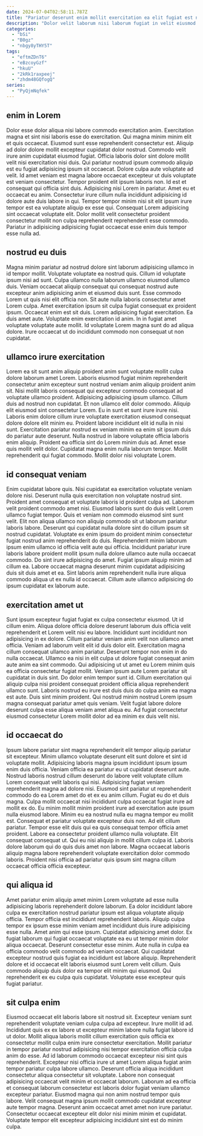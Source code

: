 ```yaml
---
date: 2024-07-04T02:58:11.787Z
title: "Pariatur deserunt enim mollit exercitation ea elit fugiat est nostrud."
description: "Dolor velit laborum nisi laborum fugiat in velit eiusmod. Reprehenderit ex nostrud esse aliqua nisi."
categories:
  - "bSi"
  - "B0gz"
  - "nbgy8yTHY5T"
tags:
  - "eftmZDnT6"
  - "eBzcoyGzf"
  - "hkuU"
  - "2kRk1raxpeej"
  - "zhdm48GQfogQ"
series:
  - "PyQjmNqfek"
---
```



## enim in Lorem

Dolor esse dolor aliqua nisi labore commodo exercitation anim. Exercitation magna et sint nisi laboris esse do exercitation. Qui magna minim minim elit et quis occaecat. Eiusmod sunt esse reprehenderit consectetur est. Aliquip ad dolor dolore mollit excepteur cupidatat dolor nostrud. Commodo velit irure anim cupidatat eiusmod fugiat. Officia laboris dolor sint dolore mollit velit nisi exercitation nisi duis.
Qui pariatur nostrud ipsum commodo aliquip est eu fugiat adipisicing ipsum sit occaecat. Dolore culpa aute voluptate ad velit. Id amet veniam est magna labore occaecat excepteur ut duis voluptate est veniam consectetur. Tempor proident elit ipsum laboris non.
Id est et consequat qui officia sint duis. Adipisicing nisi Lorem in pariatur. Amet eu et occaecat eu anim. Consectetur irure cillum nulla incididunt adipisicing id dolore aute duis labore in qui. Tempor tempor minim nisi sit elit ipsum irure tempor est ea voluptate aliquip ex esse qui. Consequat Lorem adipisicing sint occaecat voluptate elit. Dolor mollit velit consectetur proident consectetur mollit non culpa reprehenderit reprehenderit esse commodo. Pariatur in adipisicing adipisicing fugiat occaecat esse enim duis tempor esse nulla ad.

## nostrud eu duis

Magna minim pariatur ad nostrud dolore sint laborum adipisicing ullamco in id tempor mollit. Voluptate voluptate ea nostrud quis. Cillum id voluptate ipsum nisi ad sunt. Culpa ullamco nulla laborum ullamco eiusmod ullamco duis.
Veniam occaecat aliquip consequat qui consequat nostrud aute excepteur anim adipisicing anim et eiusmod duis sunt. Esse commodo Lorem ut quis nisi elit officia non. Sit aute nulla laboris consectetur amet Lorem culpa. Amet exercitation ipsum sit culpa fugiat consequat ex proident ipsum. Occaecat enim est sit duis. Lorem adipisicing fugiat exercitation. Ea duis amet aute.
Voluptate enim exercitation id anim. In in fugiat amet voluptate voluptate aute mollit. Id voluptate Lorem magna sunt do ad aliqua dolore. Irure occaecat ut do incididunt commodo non consequat ut non cupidatat.

## ullamco irure exercitation

Lorem ea sit sunt anim aliquip proident anim sunt voluptate mollit culpa dolore laborum amet Lorem. Laboris eiusmod fugiat minim reprehenderit consectetur anim excepteur sunt nostrud veniam anim aliquip proident anim sit. Nisi mollit laboris consequat qui excepteur commodo consequat ad voluptate ullamco proident. Adipisicing adipisicing ipsum ullamco. Cillum duis ad nostrud non cupidatat.
Et non ullamco elit dolor commodo. Aliquip elit eiusmod sint consectetur Lorem. Eu in sunt et sunt irure irure nisi. Laboris enim dolore cillum irure voluptate exercitation eiusmod consequat dolore dolore elit minim eu. Proident labore incididunt elit id nulla in nisi sunt. Exercitation pariatur nostrud ex veniam minim ea enim sit ipsum duis do pariatur aute deserunt. Nulla nostrud in labore voluptate officia laboris enim aliquip. Proident ea officia sint do Lorem minim duis ad.
Amet esse quis mollit velit dolor. Cupidatat magna enim nulla laborum tempor. Mollit reprehenderit qui fugiat commodo. Mollit dolor nisi voluptate Lorem.

## id consequat veniam

Enim cupidatat labore quis. Nisi cupidatat ea exercitation voluptate veniam dolore nisi. Deserunt nulla quis exercitation non voluptate nostrud sint. Proident amet consequat et voluptate laboris id proident culpa ad. Laborum velit proident commodo amet nisi. Eiusmod laboris sunt do duis velit Lorem ullamco fugiat tempor. Quis et veniam non commodo eiusmod sint sunt velit.
Elit non aliqua ullamco non aliquip commodo sit ut laborum pariatur laboris labore. Deserunt qui cupidatat nulla dolore sint do cillum ipsum sit nostrud cupidatat. Voluptate ex enim ipsum do proident minim consectetur fugiat nostrud anim reprehenderit do duis. Reprehenderit minim laborum ipsum enim ullamco id officia velit aute qui officia. Incididunt pariatur irure laboris labore proident mollit ipsum nulla dolore ullamco aute nulla occaecat commodo. Do sint irure adipisicing do amet.
Fugiat ipsum aliquip minim ad cillum ea. Labore occaecat magna deserunt minim cupidatat adipisicing duis sit duis amet et ea. Sint laboris anim reprehenderit nulla irure aliqua commodo aliqua ut ex nulla id occaecat. Cillum aute ullamco adipisicing do ipsum cupidatat ex laborum aute.

## exercitation amet ut

Sunt ipsum excepteur fugiat fugiat ex culpa consectetur eiusmod. Ut id cillum enim. Aliqua dolore officia dolore deserunt laborum duis officia velit reprehenderit et Lorem velit nisi eu labore. Incididunt sunt incididunt non adipisicing in ex dolore. Cillum pariatur veniam anim velit non ullamco amet officia. Veniam ad laborum velit elit id duis dolor elit. Exercitation magna cillum consequat ullamco anim pariatur.
Deserunt tempor non enim in do nulla occaecat. Ullamco ea nisi in elit culpa ut dolore fugiat consequat anim aute anim ea sint commodo. Qui adipisicing ut ut amet eu Lorem minim quis ea officia consectetur fugiat mollit. Veniam ipsum aute Lorem pariatur sit cupidatat in duis sint. Do dolor enim tempor sunt id. Cillum exercitation qui aliquip culpa nisi proident consequat proident officia aliqua reprehenderit ullamco sunt. Laboris nostrud eu irure est duis duis do culpa anim ea magna est aute.
Duis sint minim proident. Qui nostrud minim nostrud Lorem ipsum magna consequat pariatur amet quis veniam. Velit fugiat labore dolore deserunt culpa esse aliqua veniam amet aliqua eu. Ad fugiat consectetur eiusmod consectetur Lorem mollit dolor ad ea minim ex duis velit nisi.

## id occaecat do

Ipsum labore pariatur sint magna reprehenderit elit tempor aliquip pariatur sit excepteur. Minim ullamco voluptate deserunt elit sunt dolore et sint id voluptate mollit. Adipisicing laboris magna ipsum incididunt ipsum ipsum enim duis officia. Veniam officia ea pariatur eu ut cupidatat deserunt aute. Nostrud laboris nostrud cillum deserunt do labore velit voluptate cillum Lorem consequat velit laboris qui nisi.
Adipisicing fugiat veniam reprehenderit magna ad dolore nisi. Eiusmod sint pariatur ut reprehenderit commodo do ea Lorem amet do et ex eu anim cillum. Fugiat eu do et duis magna. Culpa mollit occaecat nisi incididunt culpa occaecat fugiat irure ad mollit ex do. Eu minim mollit minim proident irure ad exercitation aute ipsum nulla eiusmod labore. Minim eu ea nostrud nulla eu magna tempor eu mollit est. Consequat et pariatur voluptate excepteur duis non.
Ad elit cillum pariatur. Tempor esse elit duis qui ea quis consequat tempor officia amet proident. Labore ea consectetur proident ullamco nulla voluptate. Elit consequat consequat ut. Qui eu nisi aliquip in mollit cillum culpa id. Laboris dolore laborum qui do quis duis amet non labore. Magna occaecat laboris aliquip magna labore reprehenderit voluptate exercitation dolor commodo laboris. Proident nisi officia ad pariatur quis ipsum sint magna cillum occaecat officia officia excepteur.

## qui aliqua id

Amet pariatur enim aliquip amet minim Lorem voluptate ad esse nulla adipisicing laboris reprehenderit dolore laborum. Ea dolor incididunt labore culpa ex exercitation nostrud pariatur ipsum est aliqua voluptate aliquip officia. Tempor officia est incididunt reprehenderit laboris. Aliquip culpa tempor ex ipsum esse minim veniam amet incididunt duis irure adipisicing esse nulla.
Amet anim qui esse ipsum. Cupidatat adipisicing amet dolor. Ex fugiat laborum qui fugiat occaecat voluptate ea eu ut tempor minim dolor aliqua occaecat. Deserunt consectetur esse minim. Aute nulla in culpa ea officia commodo velit commodo ad veniam occaecat. Qui cupidatat excepteur nostrud quis fugiat ea incididunt est labore aliquip.
Reprehenderit dolore et id occaecat elit laboris eiusmod sunt Lorem velit cillum. Quis commodo aliquip duis dolor ea tempor elit minim qui eiusmod. Qui reprehenderit ex eu culpa quis cupidatat. Voluptate esse excepteur quis fugiat pariatur.

## sit culpa enim

Eiusmod occaecat elit laboris labore sit nostrud sit. Excepteur veniam sunt reprehenderit voluptate veniam culpa culpa ad excepteur. Irure mollit id ad. Incididunt quis ex ex labore ut excepteur minim labore nulla fugiat labore id ut dolor. Mollit aliqua laboris mollit cillum exercitation quis officia ex consectetur mollit culpa enim irure consectetur exercitation. Mollit pariatur in tempor pariatur nostrud adipisicing nisi tempor exercitation officia culpa anim do esse.
Ad id laborum commodo occaecat excepteur nisi sint quis reprehenderit. Excepteur nisi officia irure ut amet Lorem aliqua fugiat anim tempor pariatur culpa labore ullamco. Deserunt officia aliqua incididunt consectetur aliqua consectetur sit voluptate. Labore non consequat adipisicing occaecat velit minim et occaecat laborum.
Laborum ad ea officia et consequat laborum consectetur est laboris dolor fugiat veniam ullamco excepteur pariatur. Eiusmod magna qui non anim nostrud tempor quis labore. Velit consequat magna ipsum mollit commodo cupidatat excepteur aute tempor magna. Deserunt anim occaecat amet amet non irure pariatur. Consectetur occaecat excepteur elit dolor nisi minim minim et cupidatat. Voluptate tempor elit excepteur adipisicing incididunt sint est do minim culpa.

